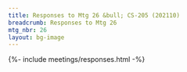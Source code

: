 ```yaml
---
title: Responses to Mtg 26 &bull; CS-205 (202110)
breadcrumb: Responses to Mtg 26
mtg_nbr: 26
layout: bg-image
---
```


{%- include meetings/responses.html -%}
